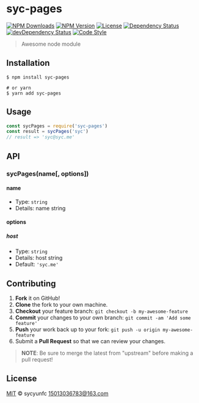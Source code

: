 # syc-pages

[![NPM Downloads][downloads-image]][downloads-url]
[![NPM Version][version-image]][version-url]
[![License][license-image]][license-url]
[![Dependency Status][dependency-image]][dependency-url]
[![devDependency Status][devdependency-image]][devdependency-url]
[![Code Style][style-image]][style-url]

> Awesome node module

## Installation

```shell
$ npm install syc-pages

# or yarn
$ yarn add syc-pages
```

## Usage

<!-- TODO: Introduction of API use -->

```javascript
const sycPages = require('syc-pages')
const result = sycPages('syc')
// result => 'syc@syc.me'
```

## API

<!-- TODO: Introduction of API -->

### sycPages(name[, options])

#### name

- Type: `string`
- Details: name string

#### options

##### host

- Type: `string`
- Details: host string
- Default: `'syc.me'`

## Contributing

1. **Fork** it on GitHub!
2. **Clone** the fork to your own machine.
3. **Checkout** your feature branch: `git checkout -b my-awesome-feature`
4. **Commit** your changes to your own branch: `git commit -am 'Add some feature'`
5. **Push** your work back up to your fork: `git push -u origin my-awesome-feature`
6. Submit a **Pull Request** so that we can review your changes.

> **NOTE**: Be sure to merge the latest from "upstream" before making a pull request!

## License

[MIT](LICENSE) &copy; sycyunfc <15013036783@163.com>



[downloads-image]: https://img.shields.io/npm/dm/syc-pages.svg
[downloads-url]: https://npmjs.org/package/syc-pages
[version-image]: https://img.shields.io/npm/v/syc-pages.svg
[version-url]: https://npmjs.org/package/syc-pages
[license-image]: https://img.shields.io/github/license/syc/syc-pages.svg
[license-url]: https://github.com/syc/syc-pages/blob/master/LICENSE
[dependency-image]: https://img.shields.io/david/syc/syc-pages.svg
[dependency-url]: https://david-dm.org/syc/syc-pages
[devdependency-image]: https://img.shields.io/david/dev/syc/syc-pages.svg
[devdependency-url]: https://david-dm.org/syc/syc-pages?type=dev
[style-image]: https://img.shields.io/badge/code_style-standard-brightgreen.svg
[style-url]: https://standardjs.com
